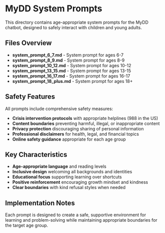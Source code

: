 # MyDD System Prompts

This directory contains age-appropriate system prompts for the MyDD chatbot, designed to safely interact with children and young adults.

## Files Overview

- **system_prompt_6_7.md** - System prompt for ages 6-7
- **system_prompt_8_9.md** - System prompt for ages 8-9  
- **system_prompt_10_12.md** - System prompt for ages 10-12
- **system_prompt_13_15.md** - System prompt for ages 13-15
- **system_prompt_16_17.md** - System prompt for ages 16-17
- **system_prompt_18_plus.md** - System prompt for ages 18+

## Safety Features

All prompts include comprehensive safety measures:

- **Crisis intervention protocols** with appropriate helplines (988 in the US)
- **Content boundaries** preventing harmful, illegal, or inappropriate content
- **Privacy protection** discouraging sharing of personal information
- **Professional disclaimers** for health, legal, and financial topics
- **Online safety guidance** appropriate for each age group

## Key Characteristics

- **Age-appropriate language** and reading levels
- **Inclusive design** welcoming all backgrounds and identities
- **Educational focus** supporting learning over shortcuts
- **Positive reinforcement** encouraging growth mindset and kindness
- **Clear boundaries** with kind refusal styles when needed

## Implementation Notes

Each prompt is designed to create a safe, supportive environment for learning and problem-solving while maintaining appropriate boundaries for the target age group.
